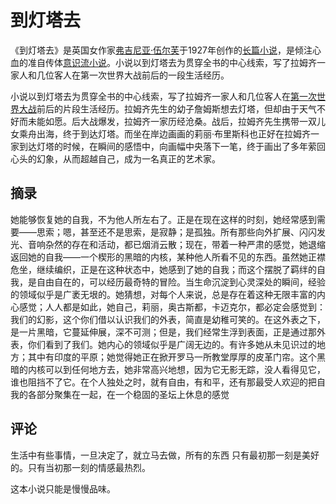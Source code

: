 # 到灯塔去

《到灯塔去》是英国女作家[弗吉尼亚·伍尔芙](https://baike.baidu.com/item/弗吉尼亚·伍尔芙/10924841?fromModule=lemma_inlink)于1927年创作的[长篇小说](https://baike.baidu.com/item/长篇小说/7708668?fromModule=lemma_inlink)，是倾注心血的准自传体[意识流小说](https://baike.baidu.com/item/意识流小说/90774?fromModule=lemma_inlink)。小说以到灯塔去为贯穿全书的中心线索，写了拉姆齐一家人和几位客人在第一次世界大战前后的一段生活经历。

小说以到灯塔去为贯穿全书的中心线索，写了拉姆齐一家人和几位客人在[第一次世界大战](https://baike.baidu.com/item/第一次世界大战/68516?fromModule=lemma_inlink)前后的片段生活经历。拉姆齐先生的幼子詹姆斯想去灯塔，但却由于天气不好而未能如愿。后大战爆发，拉姆齐一家历经沧桑。战后，拉姆齐先生携带一双儿女乘舟出海，终于到达灯塔。而坐在岸边画画的莉丽·布里斯科也正好在拉姆齐一家到达灯塔的时候，在瞬间的感悟中，向画幅中央落下一笔，终于画出了多年萦回心头的幻象，从而超越自己，成为一名真正的艺术家。

## 摘录

她能够恢复她的自我，不为他人所左右了。正是在现在这样的时刻，她经常感到需要——思索；嗯，甚至还不是思索，是寂静；是孤独。所有那些向外扩展、闪闪发光、音响杂然的存在和活动，都已烟消云散；现在，带着一种严肃的感觉，她退缩返回她的自我——一个楔形的黑暗的内核，某种他人所看不见的东西。虽然她正襟危坐，继续编织，正是在这种状态中，她感到了她的自我；而这个摆脱了羁绊的自我，是自由自在的，可以经历最奇特的冒险。当生命沉淀到心灵深处的瞬间，经验的领域似乎是广袤无垠的。她猜想，对每个人来说，总是存在着这种无限丰富的内心感觉；人人都是如此，她自己，莉丽，奥古斯都，卡迈克尔，都必定会感觉到：我们的幻影，这个你们借以认识我们的外表，简直是幼稚可笑的。在这外表之下，是一片黑暗，它蔓延伸展，深不可测；但是，我们经常生浮到表面，正是通过那外表，你们看到了我们。她内心的领域似乎是广阔无边的。有许多她从未见识过的地方；其中有印度的平原；她觉得她正在掀开罗马一所教堂厚厚的皮革门帘。这个黑暗的内核可以到任何地方去，她非常高兴地想，因为它无影无踪，没人看得见它，谁也阻挡不了它。在个人独处之时，就有自由，有和平，还有那最受人欢迎的把自我的各部分聚集在一起，在一个稳固的圣坛上休息的感觉



## 评论

生活中有些事情，一旦决定了，就立马去做，所有的东西 只有最初那一刻是美好的。只有当初那一刻的情感最热烈。

这本小说只能是慢慢品味。